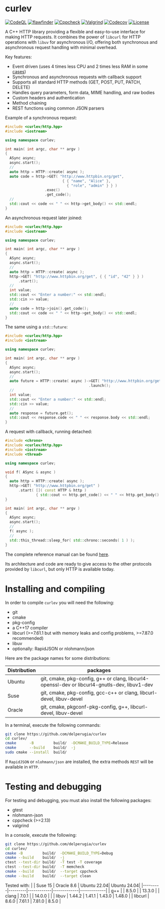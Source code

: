 curlev
======

[![CodeQL](https://github.com/delperugia/curlev/actions/workflows/github-code-scanning/codeql/badge.svg)](https://github.com/delperugia/curlev/actions/workflows/github-code-scanning/codeql)
[![flawfinder](https://github.com/delperugia/curlev/actions/workflows/flawfinder.yml/badge.svg)](https://github.com/delperugia/curlev/actions/workflows/flawfinder.yml)
[![Cppcheck](https://github.com/delperugia/curlev/actions/workflows/cppcheck.yml/badge.svg)](https://github.com/delperugia/curlev/actions/workflows/cppcheck.yml)
[![Valgrind](https://github.com/delperugia/curlev/actions/workflows/valgrind.yml/badge.svg)](https://github.com/delperugia/curlev/actions/workflows/valgrind.yml)
[![Codecov](https://codecov.io/gh/delperugia/curlev/graph/badge.svg?token=339AIQXBS3)](https://codecov.io/gh/delperugia/curlev)
[![License](https://img.shields.io/badge/License-Apache%202.0-blue.svg)](https://opensource.org/licenses/Apache-2.0)

A C++ HTTP library providing a flexible and easy-to-use interface for making HTTP requests.
It combines the power of `libcurl` for HTTP operations with `libuv` for asynchronous I/O,
offering both synchronous and asynchronous request handling with minimal overhead.

Key features:

- Event driven (uses 4 times less CPU and 2 times less RAM in some [cases](docs/internals.md#performances))
- Synchronous and asynchronous requests with callback support
- Supports all standard HTTP methods (GET, POST, PUT, PATCH, DELETE)
- Handles query parameters, form data, MIME handling, and raw bodies
- Custom headers and authentication
- Method chaining
- REST functions using common JSON parsers

Example of a synchronous request:

```cpp
#include <curlev/http.hpp>
#include <iostream>

using namespace curlev;

int main( int argc, char ** argv )
{
  ASync async;
  async.start();
  //
  auto http = HTTP::create( async );
  auto code = http->GET( "http://www.httpbin.org/get",
                          { { "name", "Alice" },
                            { "role", "admin" } } )
                  .exec()
                  .get_code();
  //
  std::cout << code << " " << http->get_body() << std::endl;
}
```

An asynchronous request later joined:

```cpp
#include <curlev/http.hpp>
#include <iostream>

using namespace curlev;

int main( int argc, char ** argv )
{
  ASync async;
  async.start();
  //
  auto http = HTTP::create( async );
  http->GET( "http://www.httpbin.org/get", { { "id", "42" } } )
      .start();
  //
  int value;
  std::cout << "Enter a number:" << std::endl;
  std::cin >> value;
  //
  auto code = http->join().get_code();
  std::cout << code << " " << http->get_body() << std::endl;
}
```

The same using a `std::future`:

```cpp
#include <curlev/http.hpp>
#include <iostream>

using namespace curlev;

int main( int argc, char ** argv )
{
  ASync async;
  async.start();
  //
  auto future = HTTP::create( async )->GET( "http://www.httpbin.org/get", { { "id", "42" } } )
                                      .launch();
  //
  int value;
  std::cout << "Enter a number:" << std::endl;
  std::cin >> value;
  //
  auto response = future.get();
  std::cout << response.code << " " << response.body << std::endl;
}
```

A request with callback, running detached:

```cpp
#include <chrono>
#include <curlev/http.hpp>
#include <iostream>
#include <thread>

using namespace curlev;

void f( ASync & async )
{
  auto http = HTTP::create( async );
  http->GET( "http://www.httpbin.org/get" )
      .start( []( const HTTP & http )
              { std::cout << http.get_code() << " " << http.get_body() << std::endl; } );
}

int main( int argc, char ** argv )
{
  ASync async;
  async.start();
  //
  f( async );
  //
  std::this_thread::sleep_for( std::chrono::seconds( 1 ) );
}
```

The complete reference manual can be found [here](docs/reference_manual.md).

Its architecture and code are ready to give access to the other protocols
provided by `libcurl`, but only HTTP is available today.

# Installing and compiling

In order to compile `curlev` you will need the following:

 - git
 - cmake
 - pkg-config
 - a C++17 compiler
 - libcurl (>=7.61.1 but with memory leaks and config problems, >=7.87.0 recommended)
 - libuv
 - optionally: RapidJSON or nlohmann/json

Here are the package names for some distributions:

Distribution | packages
-------------|-----------------------
Ubuntu       | git, cmake, pkg-config, g++ or clang, libcurl4-openssl-dev or libcurl4-gnutls-dev, libuv1-dev
Suse         | git, cmake, pkg-config, gcc-c++ or clang, libcurl-devel, libuv-devel
Oracle       | git, cmake, pkgconf-pkg-config, g++, libcurl-devel, libuv-devel

In a terminal, execute the following commands:

```sh
git clone https://github.com/delperugia/curlev
cd curlev/
cmake      -B         build/  -DCMAKE_BUILD_TYPE=Release
cmake      --build    build/  -j
sudo cmake --install  build/
```

If `RapidJSON` or `nlohmann/json` are installed, the extra methods `REST`
will be available in `HTTP`.

# Testing and debugging

For testing and debugging, you must also install the following packages:

 - gtest
 - nlohmann-json
 - cppcheck (>=2.13)
 - valgrind

In a console, execute the following:

```sh
git clone https://github.com/delperugia/curlev
cd curlev/
cmake -B         build/  -DCMAKE_BUILD_TYPE=Debug
cmake --build    build/  -j
ctest --test-dir build/  -T test -T coverage
ctest --test-dir build/  -T memcheck
cmake --build    build/  --target cppcheck
cmake --build    build/  --target clean
```

Tested with:
|         | Suse 15 | Oracle 8.6 | Ubuntu 22.04| Ubuntu 24.04|
|---------|---------|------------|-------------|-------------|
| g++     |         | 8.5.0      |             | 13.3.0      |
| clang   | 7.0.1   |            | 14.0.0      |             |
| libuv   | 1.44.2  | 1.41.1     | 1.43.0      | 1.48.0      |
| libcurl | 8.6.0   | 7.61.1     | 7.81.0      | 8.5.0       |
